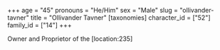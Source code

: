 +++
age = "45"
pronouns = "He/Him"
sex = "Male"
slug = "ollivander-tavner"
title = "Ollivander Tavner"
[taxonomies]
character_id = ["52"]
family_id = ["14"]
+++

Owner and Proprietor of the \[location:235\]
